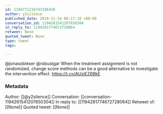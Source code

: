 ```yaml
---
id: 1194771216743186438
author: y2silence
published_date: 2019-11-14 00:17:10 +00:00
conversation_id: 1194261541207650304
in_reply_to: 1194281774672728064
retweet: None
quoted_tweet: None
type: tweet
tags:

---
```


@jonasobleser @robustgar When the treatment assignment is not randomized, change score methods can be a good alternative to investigate the intervention effect. https://t.co/AUzjEZ6BkE

### Metadata

Author: [[@y2silence]]
Conversation: [[conversation-1194261541207650304]]
In reply to: [[1194281774672728064]]
Retweet of: [[None]]
Quoted tweet: [[None]]
